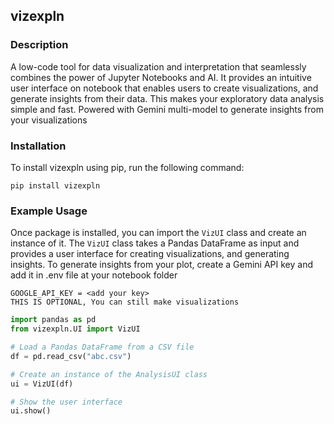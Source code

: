 ## vizexpln

### Description

A low-code tool for data visualization and interpretation that seamlessly combines the power of Jupyter Notebooks and AI. It provides an intuitive user interface on notebook that enables users to create visualizations, and generate insights from their data. This makes your exploratory data analysis simple and fast. Powered with Gemini multi-model to generate insights from your visualizations 

### Installation

To install vizexpln using pip, run the following command:

```
pip install vizexpln
```

### Example Usage

Once package is installed, you can import the `VizUI` class and create an instance of it. The `VizUI` class takes a Pandas DataFrame as input and provides a user interface for creating visualizations, and generating insights.
To generate insights from your plot, create a Gemini API key and add it in .env file at your notebook folder

```.env
GOOGLE_API_KEY = <add your key>
THIS IS OPTIONAL, You can still make visualizations
```

```python
import pandas as pd
from vizexpln.UI import VizUI

# Load a Pandas DataFrame from a CSV file
df = pd.read_csv("abc.csv")

# Create an instance of the AnalysisUI class
ui = VizUI(df)

# Show the user interface
ui.show()
```
